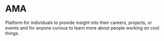 # AMA
Platform for individuals to provide insight into their careers, projects, or events and for anyone curious to learn more about people working on cool things.
